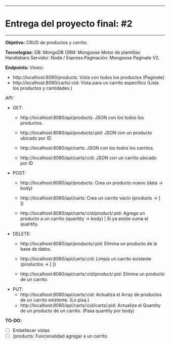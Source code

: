 ********
# Entrega del proyecto final: #2
********
**Objetivo:** CRUD de productos y carrito. 

**Tecnologías:** 
DB: MongoDB
ORM: Mongoose
Motor de plantillas: Handlebars
Servidor: Node / Express
Paginación: Mongoose Paginate V2.

**Endpoints:**
*Views:*
* http://localhost:8080/products: Vista con todos los productos (Paginate)
* http://localhost:8080/carts/:cid: Vista para un carrito especifico (Lista los productos y cantidades.)

*API:*
* GET:
	* http://localhost:8080/api/products: JSON con los todos los productos.
	* http://localhost:8080/api/products/:pid: JSON con un producto ubicado por ID

	* http://localhost:8080/api/carts: JSON con los todos los carritos.
	* http://localhost:8080/api/carts/:cid: JSON con un carrito ubicado por ID
* POST:
	* http://localhost:8080/api/products: Crea un producto nuevo (data -> body)
	
	* http://localhost:8080/api/carts: Crea un carrito vacío (products -> [ ])
	* http://localhost:8080/api/carts/:cid/product/:pid: Agrega un producto a un carrito (quantity -> body) | Si ya existe suma el quantity.
* DELETE:
	* http://localhost:8080/api/products/:pid: Elimina un producto de la base de datos.
	
	* http://localhost:8080/api/carts/:cid: Limpia un carrito existente (productos -> [ ])
	* http://localhost:8080/api/carts/:cid/product/:pid: Elimina un producto de un carrito
* PUT:
	* http://localhost:8080/api/carts/:cid: Actualiza el Array de productos de un carrito existente. (Lo pisa.)
	* http://localhost:8080/api/carts/:cid/carts/:pid: Actualiza el Quantity de un producto de un carrito. (Pasa quantity por body)

**TO-DO:**
- [ ] Embellecer vistas
- [ ] /products: Funcionalidad agregar a un carrito